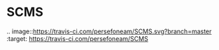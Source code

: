 SCMS
========
.. image::https://travis-ci.com/persefoneam/SCMS.svg?branch=master
   :target: https://travis-ci.com/persefoneam/SCMS
  
  
